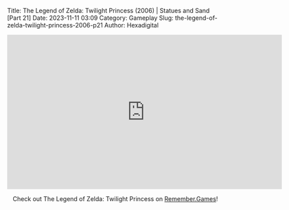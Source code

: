 Title: The Legend of Zelda: Twilight Princess (2006) | Statues and Sand [Part 21]
Date: 2023-11-11 03:09
Category: Gameplay
Slug: the-legend-of-zelda-twilight-princess-2006-p21
Author: Hexadigital

<center><iframe src="https://www.youtube.com/embed/lz8oRBUYuP4?feature=oembed" allow="accelerometer; autoplay; encrypted-media; gyroscope; picture-in-picture" width="640" height="360" frameborder="0"></iframe>

Check out The Legend of Zelda: Twilight Princess on [Remember.Games](https://remember.games/game/1365/the-legend-of-zelda-twilight-princess/)!</center>